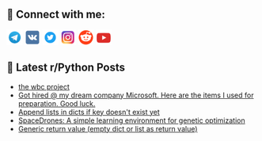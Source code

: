 ## 🔎 Connect with me:
[<img src="https://github.com/bullbesh/bullbesh/blob/main/images/Telegram.png" width="32" height="32" />](https://t.me/bullbesh)
[<img src="https://github.com/bullbesh/bullbesh/blob/main/images/VK.png" width="32" height="32" />](https://vk.com/bullbesh)
[<img src="https://github.com/bullbesh/bullbesh/blob/main/images/Twitter.png" width="32" height="32" />](https://twitter.com/bullbesh1)
[<img src="https://github.com/bullbesh/bullbesh/blob/main/images/Instagram.png" width="32" height="32" />](https://www.instagram.com/bullbesh)
[<img src="https://github.com/bullbesh/bullbesh/blob/main/images/Reddit.png" width="32" height="32" />](https://www.reddit.com/user/bullbesh)
[<img src="https://github.com/bullbesh/bullbesh/blob/main/images/YouTube.png" width="32" height="32" />](https://www.youtube.com/channel/UCtfjRs6uzgq5mfm8S06WTcg)

## 📕 Latest r/Python Posts
<!-- BLOG-POST-LIST:START -->
- [the wbc project](https://www.reddit.com/r/Python/comments/yqoxnn/the_wbc_project/)
- [Got hired @ my dream company Microsoft. Here are the items I used for preparation. Good luck.](https://www.reddit.com/r/Python/comments/yqowmt/got_hired_my_dream_company_microsoft_here_are_the/)
- [Append lists in dicts if key doesn&#39;t exist yet](https://www.reddit.com/r/Python/comments/yqovyy/append_lists_in_dicts_if_key_doesnt_exist_yet/)
- [SpaceDrones: A simple learning environment for genetic optimization](https://www.reddit.com/r/Python/comments/yqko0t/spacedrones_a_simple_learning_environment_for/)
- [Generic return value &lpar;empty dict or list as return value&rpar;](https://www.reddit.com/r/Python/comments/yqknll/generic_return_value_empty_dict_or_list_as_return/)
<!-- BLOG-POST-LIST:END -->
